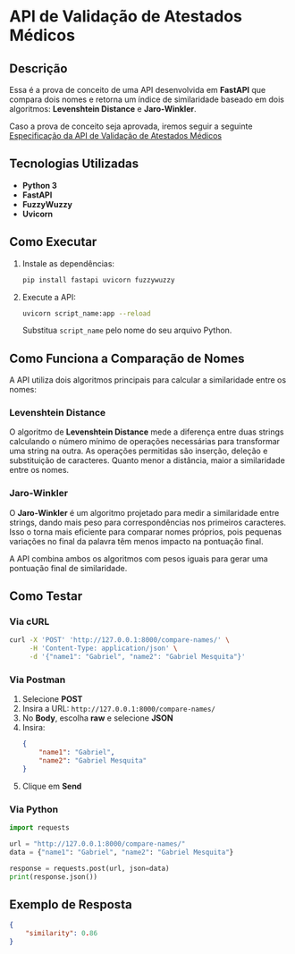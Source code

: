 # API de Validação de Atestados Médicos

## Descrição

Essa é a prova de conceito de uma API desenvolvida em **FastAPI** que compara dois nomes e retorna um índice de similaridade baseado em dois algoritmos: **Levenshtein Distance** e **Jaro-Winkler**.

Caso a prova de conceito seja aprovada, iremos seguir a seguinte [Especificação da API de Validação de Atestados Médicos](https://docs.google.com/document/d/1YmPguLRIdmh7hrVrABcd93Az02iWd7tSQb3YloPSlTE/edit?tab=t.0#heading=h.uu1ce14y1c43)

## Tecnologias Utilizadas

- **Python 3**
- **FastAPI**
- **FuzzyWuzzy**
- **Uvicorn**

## Como Executar

1. Instale as dependências:
   ```sh
   pip install fastapi uvicorn fuzzywuzzy
   ```
2. Execute a API:
   ```sh
   uvicorn script_name:app --reload
   ```
   Substitua `script_name` pelo nome do seu arquivo Python.

## Como Funciona a Comparação de Nomes

A API utiliza dois algoritmos principais para calcular a similaridade entre os nomes:

### Levenshtein Distance

O algoritmo de **Levenshtein Distance** mede a diferença entre duas strings calculando o número mínimo de operações necessárias para transformar uma string na outra. As operações permitidas são inserção, deleção e substituição de caracteres. Quanto menor a distância, maior a similaridade entre os nomes.

### Jaro-Winkler

O **Jaro-Winkler** é um algoritmo projetado para medir a similaridade entre strings, dando mais peso para correspondências nos primeiros caracteres. Isso o torna mais eficiente para comparar nomes próprios, pois pequenas variações no final da palavra têm menos impacto na pontuação final.

A API combina ambos os algoritmos com pesos iguais para gerar uma pontuação final de similaridade.

## Como Testar

### Via cURL

```sh
curl -X 'POST' 'http://127.0.0.1:8000/compare-names/' \
     -H 'Content-Type: application/json' \
     -d '{"name1": "Gabriel", "name2": "Gabriel Mesquita"}'
```

### Via Postman

1. Selecione **POST**
2. Insira a URL: `http://127.0.0.1:8000/compare-names/`
3. No **Body**, escolha **raw** e selecione **JSON**
4. Insira:
   ```json
   {
       "name1": "Gabriel",
       "name2": "Gabriel Mesquita"
   }
   ```
5. Clique em **Send**

### Via Python

```python
import requests

url = "http://127.0.0.1:8000/compare-names/"
data = {"name1": "Gabriel", "name2": "Gabriel Mesquita"}

response = requests.post(url, json=data)
print(response.json())
```

## Exemplo de Resposta

```json
{
    "similarity": 0.86
}
```
